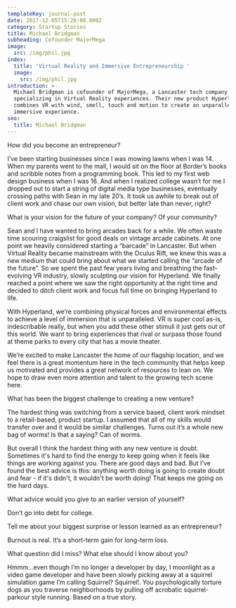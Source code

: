 ```yaml
---
templateKey: journal-post
date: 2017-12-05T15:28:00.000Z
category: Startup Stories
title: Michael Bridgman
subheading: Cofounder MajorMega
image:
  src: /img/phil.jpg
index:
  title: 'Virtual Reality and Immersive Entrepreneurship '
  image:
    src: /img/phil.jpg
introduction: >-
  Michael Bridgman is cofounder of MajorMega, a Lancaster tech company
  specializing in Virtual Reality experiences. Their new product Hyperland
  combines VR with wind, smell, touch and motion to create an unparalleled
  immersive experience.
seo:
  title: Michael Bridgman
---
```

How did you become an entrepreneur?

I’ve been starting businesses since I was mowing lawns when I was 14. When my parents went to the mall, I would sit on the floor at Border’s books and scribble notes from a programming book. This led to my first web design business when I was 16. And when I realized college wasn’t for me I dropped out to start a string of digital media type businesses, eventually crossing paths with Sean in my late 20’s. It took us awhile to break out of client work and chase our own vision, but better late than never, right?

What is your vision for the future of your company? Of your community?

Sean and I have wanted to bring arcades back for a while. We often waste time scouring craigslist for good deals on vintage arcade cabinets. At one point we heavily considered starting a “barcade” in Lancaster. But when Virtual Reality became mainstream with the Oculus Rift, we knew this was a new medium that could bring about what we started calling the “arcade of the future”. So we spent the past few years living and breathing the fast-evolving VR industry, slowly sculpting our vision for Hyperland. We finally reached a point where we saw the right opportunity at the right time and decided to ditch client work and focus full time on bringing Hyperland to life.

With Hyperland, we’re combining physical forces and environmental effects to achieve a level of immersion that is unparalleled. VR is super cool as-is, indescribable really, but when you add these other stimuli it just gets out of this world. We want to bring experiences that rival or surpass those found at theme parks to every city that has a movie theater.

We’re excited to make Lancaster the home of our flagship location, and we feel there is a great momentum here in the tech community that helps keep us motivated and provides a great network of resources to lean on. We hope to draw even more attention and talent to the growing tech scene here.

What has been the biggest challenge to creating a new venture?

The hardest thing was switching from a service based, client work mindset to a retail-based, product startup. I assumed that all of my skills would transfer over and it would be similar challenges. Turns out it’s a whole new bag of worms! Is that a saying? Can of worms.

But overall I think the hardest thing with any new venture is doubt. Sometimes it's hard to find the energy to keep going when it feels like things are working against you. There are good days and bad. But I've found the best advice is this: anything worth doing is going to create doubt and fear - if it's didn't, it wouldn't be worth doing! That keeps me going on the hard days.

What advice would you give to an earlier version of yourself?

Don’t go into debt for college.

Tell me about your biggest surprise or lesson learned as an entrepreneur?

Burnout is real. It’s a short-term gain for long-term loss.

What question did I miss? What else should I know about you?

Hmmm...even though I’m no longer a developer by day, I moonlight as a video game developer and have been slowly picking away at a squirrel simulation game I’m calling Squirrel? Squirrel!. You psychologically torture dogs as you traverse neighborhoods by pulling off acrobatic squirrel-parkour style running. Based on a true story.
